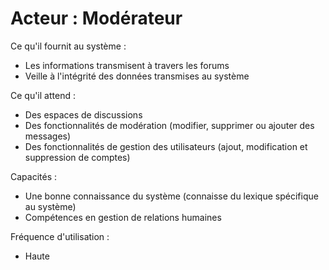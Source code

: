 # Acteur : Modérateur

Ce qu'il fournit au système :

  - Les informations transmisent à travers les forums
  - Veille à l'intégrité des données transmises au système

Ce qu'il attend :

  - Des espaces de discussions
  - Des fonctionnalités de modération (modifier, supprimer ou ajouter des messages)
  - Des fonctionnalités de gestion des utilisateurs (ajout, modification et suppression de comptes)

Capacités :

  - Une bonne connaissance du système (connaisse du lexique spécifique au système)
  - Compétences en gestion de relations humaines

Fréquence d'utilisation : 

  - Haute


